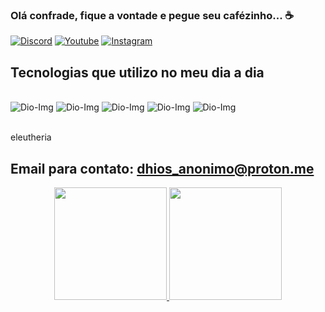 ### Olá confrade, fique a vontade e pegue seu cafézinho... ☕

[![Discord](https://img.shields.io/badge/Twitter-1DA1F2?style=for-the-badge&logo=twitter&logoColor=white)](https://twitter.com/Dh1xs)
[![Youtube](https://img.shields.io/badge/YouTube-FF0000?style=for-the-badge&logo=youtube&logoColor=white)]()
[![Instagram](https://img.shields.io/badge/Instagram-E4405F?style=for-the-badge&logo=instagram&logoColor=white)]()
## Tecnologias que utilizo no meu dia a dia

<div style="display: inline_block"><br/>
    <img aling="center" alt="Dio-Img" src= "https://img.shields.io/badge/Python-3776AB?style=for-the-badge&logo=python&logoColor=white"/>
    <img aling="center" alt="Dio-Img" src= "https://img.shields.io/badge/JavaScript-323330?style=for-the-badge&logo=javascript&logoColor=F7DF1E"/>
    <img aling="center" alt="Dio-Img" src= "https://img.shields.io/badge/Heroku-430098?style=for-the-badge&logo=heroku&logoColor=white"/>
    <img aling="center" alt="Dio-Img" src= "https://img.shields.io/badge/Debian-A81D33?style=for-the-badge&logo=debian&logoColor=white"/>
    <img aling="center" alt="Dio-Img" src= "https://img.shields.io/badge/MongoDB-4EA94B?style=for-the-badge&logo=mongodb&logoColor=white"/>
</div><br/>

eleutheria

## Email para contato: dhios_anonimo@proton.me

<div align="center">
  <a href="https://github.com/DioDiniz">
  <img height="180em" src="https://github-readme-stats.vercel.app/api?username=DioDiniz&show_icons=true&theme=synthwave&include_all_commits=true&count_private=true"/>
  <img height="180em" src="https://github-readme-stats.vercel.app/api/top-langs/?username=DioDiniz&layout=compact&langs_count=7&theme=synthwave"/>
</div>

